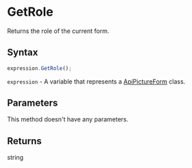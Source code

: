 # GetRole

Returns the role of the current form.

## Syntax

```javascript
expression.GetRole();
```

`expression` - A variable that represents a [ApiPictureForm](../ApiPictureForm.md) class.

## Parameters

This method doesn't have any parameters.

## Returns

string